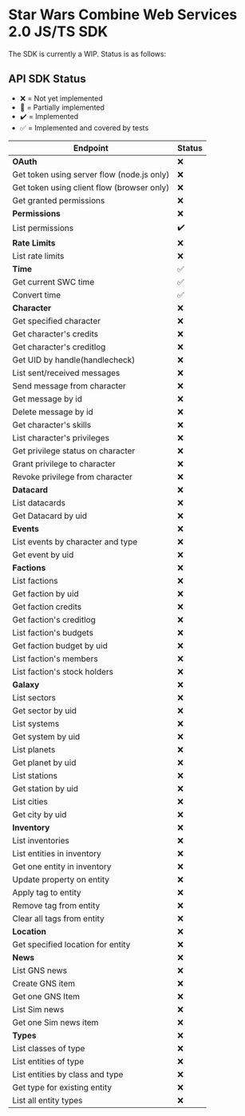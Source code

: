 # Star Wars Combine Web Services 2.0 JS/TS SDK

The SDK is currently a WIP. Status is as follows:

## API SDK Status
- :x: = Not yet implemented
- :construction: = Partially implemented
- :heavy_check_mark: = Implemented
- :white_check_mark: = Implemented and covered by tests

| Endpoint                                   | Status             |
|--------------------------------------------|--------------------|
| **OAuth**                                  | :x:                |
| Get token using server flow (node.js only) | :x:                |
| Get token using client flow (browser only) | :x:                |
| Get granted permissions                    | :x:                |
| **Permissions**                            | :x:                |
| List permissions                           | :heavy_check_mark: |
| **Rate Limits**                            | :x:                |
| List rate limits                           | :x:                |
| **Time**                                   | :white_check_mark: |
| Get current SWC time                       | :white_check_mark: |
| Convert time                               | :white_check_mark: |
| **Character**                              | :x:                |
| Get specified character                    | :x:                |
| Get character's credits                    | :x:                |
| Get character's creditlog                  | :x:                |
| Get UID by handle(handlecheck)             | :x:                |
| List sent/received messages                | :x:                |
| Send message from character                | :x:                |
| Get message by id                          | :x:                |
| Delete message by id                       | :x:                |
| Get character's skills                     | :x:                |
| List character's privileges                | :x:                |
| Get privilege status on character          | :x:                |
| Grant privilege to character               | :x:                |
| Revoke privilege from character            | :x:                |
| **Datacard**                               | :x:                |
| List datacards                             | :x:                |
| Get Datacard by uid                        | :x:                |
| **Events**                                 | :x:                |
| List events by character and type          | :x:                |
| Get event by uid                           | :x:                |
| **Factions**                               | :x:                |
| List factions                              | :x:                |
| Get faction by uid                         | :x:                |
| Get faction credits                        | :x:                |
| Get faction's creditlog                    | :x:                |
| List faction's budgets                     | :x:                |
| Get faction budget by uid                  | :x:                |
| List faction's members                     | :x:                |
| List faction's stock holders               | :x:                |
| **Galaxy**                                 | :x:                |
| List sectors                               | :x:                |
| Get sector by uid                          | :x:                |
| List systems                               | :x:                |
| Get system by uid                          | :x:                |
| List planets                               | :x:                |
| Get planet by uid                          | :x:                |
| List stations                              | :x:                |
| Get station by uid                         | :x:                |
| List cities                                | :x:                |
| Get city by uid                            | :x:                |
| **Inventory**                              | :x:                |
| List inventories                           | :x:                |
| List entities in inventory                 | :x:                |
| Get one entity in inventory                | :x:                |
| Update property on entity                  | :x:                |
| Apply tag to entity                        | :x:                |
| Remove tag from entity                     | :x:                |
| Clear all tags from entity                 | :x:                |
| **Location**                               | :x:                |
| Get specified location for entity          | :x:                |
| **News**                                   | :x:                |
| List GNS news                              | :x:                |
| Create GNS item                            | :x:                |
| Get one GNS Item                           | :x:                |
| List Sim news                              | :x:                |
| Get one Sim news item                      | :x:                |
| **Types**                                  | :x:                |
| List classes of type                       | :x:                |
| List entities of type                      | :x:                |
| List entities by class and type            | :x:                |
| Get type for existing entity               | :x:                |
| List all entity types                      | :x:                |